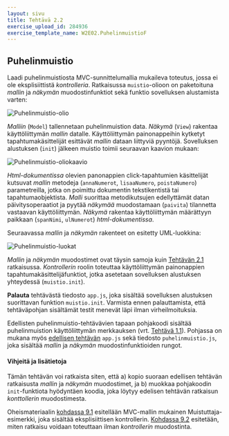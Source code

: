```yaml
---
layout: sivu
title: Tehtävä 2.2
exercise_upload_id: 284936
exercise_template_name: W2E02.PuhelinmuistioF
---
```


## Puhelinmuistio

Laadi puhelinmuistiosta MVC-sunnittelumallia mukaileva toteutus, jossa ei ole eksplisiittistä *kontrolleria*. Ratkaisussa `muistio`-olioon on paketoituna *mallin* ja *näkymän*  muodostinfunktiot sekä funktio sovelluksen alustamista varten:

![Puhelinmuistio-olio](../img/muistio_olio_22.png "Puhelinmuistio-olio")

*Malliin* (`Model`) tallennetaan puhelinmuistion data. *Näkymä* (`View`) rakentaa käyttöliittymän *mallin* datalle. Käyttöliittymän painonappeihin kytketyt tapahtumakäsittelijät esittävät *mallin* dataan liittyviä pyyntöjä. Sovelluksen alustuksen (`init`) jälkeen muistio toimii seuraavan kaavion mukaan: 

![Puhelinmuistio-oliokaavio](../img/olio_kaavio_22.png "Puhelinmuistio-oliokaavio")

*Html-dokumentissa* olevien panonappien click-tapahtumien käsittelijät kutsuvat *mallin* metodeja (`annaNumerot`, `lisaaNumero`, `poistaNumero`) parametreilla, jotka on poimittu dokumentin tekstikentistä  tai tapahtumaobjektista. *Malli* suorittaa metodikutsujen edellyttämät datan päivitysoperaatiot ja pyytää *näkymää* muodostamaan (`paivita`) tilannetta vastaavan käyttöliittymän. *Näkymä* rakentaa käyttöliittymän määrättyyn paikkaan (`spanNimi`, `ulNumerot`) *html-dokumentissa*. 

Seuraavassa *mallin* ja *näkymän* rakenteet on esitetty UML-luokkina:

![Puhelinmuistio-luokat](../img/muistio_luokat_22.png "Puhelinmuistio-luokat")

*Mallin* ja *näkymän* muodostimet ovat täysin samoja kuin [Tehtävän 2.1](../tehtava21) ratkaisussa. *Kontrollerin* roolin toteuttaa käyttöliittymän painonappien tapahtumakäsittelijäfunktiot, jotka asetetaan sovelluksen alustuksen yhteydessä (`muistio.init`).

**Palauta** tehtävästä tiedosto `app.js`, joka sisältää sovelluksen alustuksen suorittavan funktion `muistio.init`. Varmista ennen palauttamista, että tehtäväpohjan sisältämät testit menevät läpi ilman virheilmoituksia.

Edellisten puhelinmuistio-tehtävävien tapaan pohjakoodi sisältää puhelinmuistion  käyttöliittymän merkkauksen (vrt. [Tehtävä 1.1](../../osa1/tehtava11)). Pohjassa on mukana myös [edellisen tehtävän](../tehtava21) `app.js` sekä tiedosto `puhelinmuistio.js`, joka sisältää *mallin* ja *näkymän* muodostinfunktioiden rungot.

#### Vihjeitä ja lisätietoja

Tämän tehtävän voi ratkaista siten, että a) kopio suoraan edellisen tehtävän ratkaisusta *mallin* ja *näkymän* muodostimet, ja b) muokkaa pohjakoodin `init`-funktiota hyödyntäen koodia, joka löytyy edelisen tehtävän ratkaisun *konttollerin* muodostimesta.


Oheismateriaalin [kohdassa 9.1]({{site.baseurl}}/weso/#9.1-Esimerkki:-Muistuttaja) esitellään MVC-mallin mukainen Muistuttaja-esimerkki, joka sisältää eksplisiittisen kontrollerin. [Kohdassa 9.2]({{site.baseurl}}/weso//#9.2-Kontrollerin-rooli-selainohjelmistoissa) esitetään, miten ratkaisu voidaan toteuttaan ilman *kontrollerin* muodostinta.

